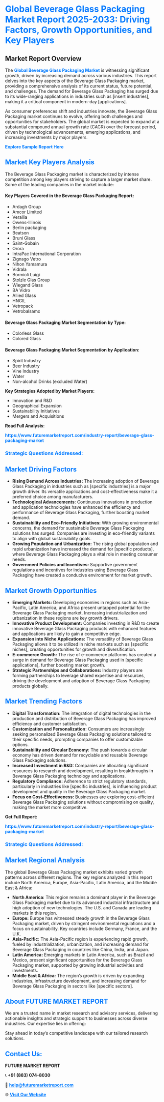<h1 style="color: #007BFF;">Global Beverage Glass Packaging Market Report 2025-2033: Driving Factors, Growth Opportunities, and Key Players</h1>

<section id="overview">
<h2>Market Report Overview</h2>
<p>The <a href="https://www.futuremarketreport.com/industry-report/beverage-glass-packaging-market" style="color: #007BFF; text-decoration: none;"><strong>Global Beverage Glass Packaging Market</strong></a> is witnessing significant growth, driven by increasing demand across various industries. This report delves into the key aspects of the Beverage Glass Packaging market, providing a comprehensive analysis of its current status, future potential, and challenges. The demand for Beverage Glass Packaging has surged due to its wide-ranging applications in industries such as [insert industries], making it a critical component in modern-day [applications].</p>
<p>As consumer preferences shift and industries innovate, the Beverage Glass Packaging market continues to evolve, offering both challenges and opportunities for stakeholders. The global market is expected to expand at a substantial compound annual growth rate (CAGR) over the forecast period, driven by technological advancements, emerging applications, and increasing investments by major players.</p>
</section>

<section id="overview">
<p><a href="https://www.futuremarketreport.com/request-sample/reportId=108281" style="color: #007BFF; text-decoration: none;"><strong>Explore Sample Report Here</strong></a></p>
</section>

<section id="key-players">
<h2 style="color: #007BFF;">Market Key Players Analysis</h2>
<p>The Beverage Glass Packaging market is characterized by intense competition among key players striving to capture a larger market share. Some of the leading companies in the market include:</p>
<h4>Key Players Covered in the Beverage Glass Packaging Report:</h4>
<ul><li>Ardagh Group</li><li>Amcor Limited</li><li>Verallia</li><li>Owens-Illinois</li><li>Berlin packaging</li><li>Beatson</li><li>Bruni Glass</li><li>Saint-Gobain</li><li>Orora</li><li>IntraPac International Corporation</li><li>Zignago Vetro</li><li>Nihon Yamamura</li><li>Vidrala</li><li>Bormioli Luigi</li><li>Stolzle Glas Group</li><li>Wiegand Glass</li><li>BA Vidro</li><li>Allied Glass</li><li>HNGIL</li><li>Vetropack</li><li>Vetrobalsamo</li></ul>
<h4>Beverage Glass Packaging Market Segmentation by Type:</h4>
<ul><li>Colorless Glass</li><li>Colored Glass</li></ul>

<h4>Beverage Glass Packaging Market Segmentation by Application:</h4>
<ul><li>Spirit Industry</li><li>Beer Industry</li><li>Vine Industry</li><li>Water</li><li>Non-alcohol Drinks (excluded Water)</li></ul>
<p><strong>Key Strategies Adopted by Market Players:</strong></p>
<ul>
<li>Innovation and R&D</li>
<li>Geographical Expansion</li>
<li>Sustainability Initiatives</li>
<li>Mergers and Acquisitions</li>
</ul>
</section>

<section>
<p><strong>Read Full Analysis: </strong></p><a href="https://www.futuremarketreport.com/industry-report/beverage-glass-packaging-market" style="color: #007BFF; text-decoration: none;"><strong>https://www.futuremarketreport.com/industry-report/beverage-glass-packaging-market</strong></a>
<h3 style="color: #007BFF;">Strategic Questions Addressed:</h3>
</section>

<section id="driving-factors">
<h2 style="color: #007BFF;">Market Driving Factors</h2>
<ul>
<li><strong>Rising Demand Across Industries:</strong> The increasing adoption of Beverage Glass Packaging in industries such as [specific industries] is a major growth driver. Its versatile applications and cost-effectiveness make it a preferred choice among manufacturers.</li>
<li><strong>Technological Advancements:</strong> Continuous innovations in production and application technologies have enhanced the efficiency and performance of Beverage Glass Packaging, further boosting market demand.</li>
<li><strong>Sustainability and Eco-Friendly Initiatives:</strong> With growing environmental concerns, the demand for sustainable Beverage Glass Packaging solutions has surged. Companies are investing in eco-friendly variants to align with global sustainability goals.</li>
<li><strong>Growing Population and Urbanization:</strong> The rising global population and rapid urbanization have increased the demand for [specific products], where Beverage Glass Packaging plays a vital role in meeting consumer needs.</li>
<li><strong>Government Policies and Incentives:</strong> Supportive government regulations and incentives for industries using Beverage Glass Packaging have created a conducive environment for market growth.</li>
</ul>
</section>

<section id="growth-opportunities">
<h2 style="color: #007BFF;">Market Growth Opportunities</h2>
<ul>
<li><strong>Emerging Markets:</strong> Developing economies in regions such as Asia-Pacific, Latin America, and Africa present untapped potential for the Beverage Glass Packaging market. Increasing industrialization and urbanization in these regions are key growth drivers.</li>
<li><strong>Innovative Product Development:</strong> Companies investing in R&D to create innovative Beverage Glass Packaging products with enhanced features and applications are likely to gain a competitive edge.</li>
<li><strong>Expansion into Niche Applications:</strong> The versatility of Beverage Glass Packaging allows it to be utilized in niche markets such as [specific niches], creating opportunities for growth and diversification.</li>
<li><strong>E-commerce Growth:</strong> The rise of e-commerce platforms has created a surge in demand for Beverage Glass Packaging used in [specific applications], further boosting market growth.</li>
<li><strong>Strategic Partnerships and Collaborations:</strong> Industry players are forming partnerships to leverage shared expertise and resources, driving the development and adoption of Beverage Glass Packaging products globally.</li>
</ul>
</section>

<section id="trending-factors">
<h2 style="color: #007BFF;">Market Trending Factors</h2>
<ul>
<li><strong>Digital Transformation:</strong> The integration of digital technologies in the production and distribution of Beverage Glass Packaging has improved efficiency and customer satisfaction.</li>
<li><strong>Customization and Personalization:</strong> Consumers are increasingly seeking personalized Beverage Glass Packaging solutions tailored to their specific needs, prompting companies to offer customizable options.</li>
<li><strong>Sustainability and Circular Economy:</strong> The push towards a circular economy has driven demand for recyclable and reusable Beverage Glass Packaging solutions.</li>
<li><strong>Increased Investment in R&D:</strong> Companies are allocating significant resources to research and development, resulting in breakthroughs in Beverage Glass Packaging technology and applications.</li>
<li><strong>Regulatory Compliance:</strong> Adherence to strict regulatory standards, particularly in industries like [specific industries], is influencing product development and quality in the Beverage Glass Packaging market.</li>
<li><strong>Focus on Cost-Effectiveness:</strong> Businesses are exploring cost-efficient Beverage Glass Packaging solutions without compromising on quality, making the market more competitive.</li>
</ul>
</section>

<section>
<p><strong>Get Full Report: </strong></p><a href="https://www.futuremarketreport.com/industry-report/beverage-glass-packaging-market" style="color: #007BFF; text-decoration: none;"><strong>https://www.futuremarketreport.com/industry-report/beverage-glass-packaging-market</strong></a>
<h3 style="color: #007BFF;">Strategic Questions Addressed:</h3>
</section>


<section id="regional-analysis">
<h2 style="color: #007BFF;">Market Regional Analysis</h2>
<p>The global Beverage Glass Packaging market exhibits varied growth patterns across different regions. The key regions analyzed in this report include North America, Europe, Asia-Pacific, Latin America, and the Middle East & Africa:</p>
<ul>
<li><strong>North America:</strong> This region remains a dominant player in the Beverage Glass Packaging market due to its advanced industrial infrastructure and high adoption of new technologies. The U.S. and Canada are leading markets in this region.</li>
<li><strong>Europe:</strong> Europe has witnessed steady growth in the Beverage Glass Packaging market, driven by stringent environmental regulations and a focus on sustainability. Key countries include Germany, France, and the U.K.</li>
<li><strong>Asia-Pacific:</strong> The Asia-Pacific region is experiencing rapid growth, fueled by industrialization, urbanization, and increasing demand for Beverage Glass Packaging in countries like China, India, and Japan.</li>
<li><strong>Latin America:</strong> Emerging markets in Latin America, such as Brazil and Mexico, present significant opportunities for the Beverage Glass Packaging market, supported by growing industrial activities and investments.</li>
<li><strong>Middle East & Africa:</strong> The region’s growth is driven by expanding industries, infrastructure development, and increasing demand for Beverage Glass Packaging in sectors like [specific sectors].</li>
</ul>
</section>

<footer>
<h2 style="color: #007BFF;">About FUTURE MARKET REPORT</h2>
<p>We are a trusted name in market research and advisory services, delivering actionable insights and strategic support to businesses across diverse industries. Our expertise lies in offering:</p>

<p>Stay ahead in today’s competitive landscape with our tailored research solutions.</p>

<h2 style="color: #007BFF;">Contact Us:</h2>
<p><strong>FUTURE MARKET REPORT</strong></p>
<p>📞 <strong>+91 (883) 074-8030</strong></p>
<p>📧 <strong><a href="mailto:help@futuremarketreport.com" style="color: #007BFF;">help@futuremarketreport.com</a></strong></p>
<p>🌐 <strong><a href="https://www.futuremarketreport.com/" style="color: #007BFF;">Visit Our Website</a></strong></p>
</footer>
